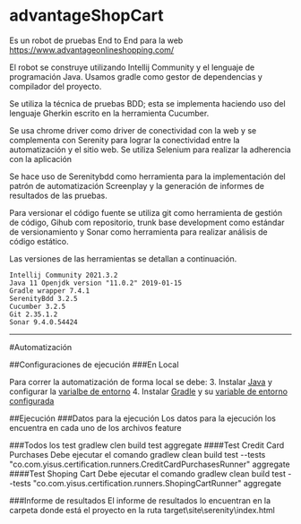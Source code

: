 # advantageShopCart
Es un robot de pruebas End to End para la web https://www.advantageonlineshopping.com/

El robot se construye utilizando Intellij Community y el lenguaje de programación Java. Usamos gradle como gestor de dependencias y compilador del proyecto.

Se utiliza la técnica de pruebas BDD; esta se implementa haciendo uso del lenguaje Gherkin escrito en la herramienta Cucumber.

Se usa chrome driver como driver de conectividad con la web y se complementa con Serenity para lograr la conectividad entre la automatización y el sitio web. Se utiliza Selenium para realizar la adherencia con la aplicación

Se hace uso de Serenitybdd como herramienta para la implementación del patrón de automatización Screenplay y la generación de informes de resultados de las pruebas.

Para versionar el código fuente se utiliza git como herramienta de gestión de código, Gihub com repositorio, trunk base development como estándar de versionamiento y Sonar como herramienta para realizar análisis de código estático.

Las versiones de las herramientas se detallan a continuación.

```shell
Intellij Community 2021.3.2
Java 11 Openjdk version "11.0.2" 2019-01-15
Gradle wrapper 7.4.1
SerenityBdd 3.2.5
Cucumber 3.2.5
Git 2.35.1.2 
Sonar 9.4.0.54424
```
------------------------------------------------------
#Automatización

##Configuraciones de ejecución
###En Local

Para correr la automatización de forma local se debe:
3. Instalar [Java](https://openjdk.java.net/projects/jdk/11) y configurar la [varialbe de entorno](https://www.java.com/es/download/help/path_es.html)
4. Instalar [Gradle](https://gradle.org/releases) y su [variable de entorno configurada]((https://gradle.org/install/#manually))


##Ejecución
###Datos para la ejecución
Los datos para la ejecución los encuentra en cada uno de los archivos feature

###Todos los test
gradlew clen build test aggregate
####Test Credit Card Purchases
Debe ejecutar el comando gradlew clean build test --tests "co.com.yisus.certification.runners.CreditCardPurchasesRunner" aggregate
####Test Shoping Cart
Debe ejecutar el comando gradlew clean build test --tests "co.com.yisus.certification.runners.ShopingCartRunner" aggregate

###Informe de resultados
El informe de resultados lo encuentran en la carpeta donde está el proyecto en la ruta target\site\serenity\index.html